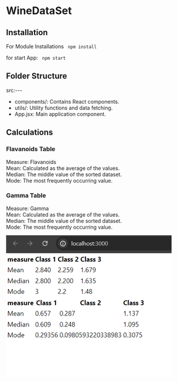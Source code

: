 # WineDataSet

## Installation

For Module Installations
<code>
npm install
</code> <br/>

for start App: 
<code>
npm start
</code> <br/>

## Folder Structure

<ul>
</ul>

src:--- <br/>
*  components/: Contains React components. <br/>
* utils/: Utility functions and data fetching.<br/>
* App.jsx: Main application component. <br/>



## Calculations
### Flavanoids Table

Measure: Flavanoids<br/>
Mean: Calculated as the average of the values.<br/>
Median: The middle value of the sorted dataset.<br/>
Mode: The most frequently occurring value.<br/>
### Gamma Table
Measure: Gamma<br/>
Mean: Calculated as the average of the values.<br/>
Median: The middle value of the sorted dataset.<br/>
Mode: The most frequently occurring value.<br/>

![Alt text](image.png)
